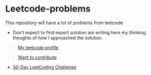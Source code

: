 # Leetcode-problems
This repository will have a lot of problems from leetcode


* Don't expect to find expert solution am writing here my thinking thoughts of how I approached the solution.

> [My leetcode profile](https://leetcode.com/luffy11/)

> [Want to contribute](CONTRIBUTE.md)

* [30-Day LeetCoding Challenge](30-Day-LeetCoding-Challenge)
